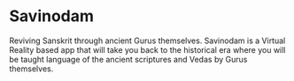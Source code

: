 # Savinodam
Reviving Sanskrit through ancient Gurus themselves. Savinodam is a Virtual Reality based app that will take you back to the historical era where you will be taught language of the ancient scriptures and Vedas by Gurus themselves.
